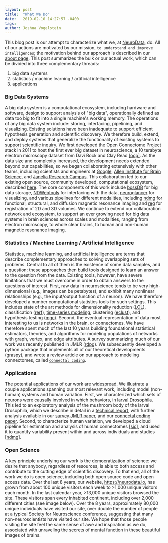 ```yaml
---
layout: post
title:  "What We Do"
date:   2019-02-10 14:27:57 -0400
tags:  
author: Joshua Vogelstein
---
```


This blog post is our attempt to characterize what we, at [NeuroData](https://neurodata.io/), do. All of our actions are motivated by our mission, `to understand and improve intelligences`; the motivation behind our approach is described in our [about page](https://neurodata.io/about/).  This post summarizes the bulk or our actual work, which can be divided into three complementary threads:
1. big data systems
2. statistics / machine learning / artificial intelligence
3. applications

### Big Data Systems

A big data system is a computational ecosystem, including hardware and software, design to support analysis of "big data", operationally defined as data too big to fit into a single machine's working memory.  The operations of any big data system include: storing, interfacing, pipelining, and visualizing. Existing solutions have been inadequate to support efficient hypothesis generation and scientific discovery.  We therefore build, extend, and deploy systems that generalize the functionality of existing systems to support scientific inquiry.  We first developed the Open Connectome Project stack in 2011 to host the first ever big dataset in neuroscience, a 10 terabyte electron microscopy dataset from Davi Bock and Clay Read [[ocp]](https://doi.org/10.1145/2484838.2484870).  As the data size and complexity increased, the development needs extended beyond our capabilities, so we began collaborating extensively with other teams, including scientists and engineers at [Google](https://ai.google/research/people/VirenJain), [Allen Institute for Brain Science](https://alleninstitute.org/what-we-do/brain-science/), and [Janelia Research Campus](https://www.janelia.org/).  This collaboration led to our existing open source, community developed, computational ecosystem, described [here](https://www.nature.com/articles/s41592-018-0181-1). The core components of this work include [bossDB](https://www.biorxiv.org/content/10.1101/217745v1) for big data storage, [NDWebtools](https://github.com/neurodata/ndwebtools) for interfacing with the data, [neuroglancer](https://github.com/google/neuroglancer) for visualizing, and various pipelines for different modalities, including [ndmg](https://neurodata.io/ndmg/) for functional, structural, and diffusion magnetic resonance imaging and [reg](https://neurodata.io/reg/) for registration of 2D and 3D volumes.  We continue to extend our collaboration network and ecosystem, to support an ever growing need for big data systems in brain sciences across scales and modalities, ranging from electron microscopy, to whole clear brains, to human and non-human magnetic resonance imaging.



### Statistics / Machine Learning / Artificial Intelligence 

Statistics, machine learning, and artificial intelligence are terms that describe complementary approaches to solving overlapping sets of problems.  Central to all of them is the existence of some data samples, and a question; these approaches then build tools  designed to learn an answer to the question from the data.  Existing tools, however, have severe limitations that we must overcome in order to obtain answers to the questions of interest.   First, raw data in neuroscience tends to be very high-dimensional (e.g., images can be petabytes), and exhibit many nonlinear relationships (e.g., the input/output function of a neuron).  We have therefore developed a number computational statistics tools for such settings. This includes state of the art methods for dimensionality reduction ([LOL](https://arxiv.org/abs/1709.01233)), classification ([rerf](http://arxiv.org/abs/1506.03410)), [time-series modeling](https://doi.org/10.1016/J.PATREC.2016.12.012),  clustering ([eclust](https://arxiv.org/abs/1710.09859)), and hypothesis testing ([mgc](https://elifesciences.org/articles/41690)).  Second, the eventual representation of data  most interesting to us is networks in the brain, or connectomes. We have therefore spent much of the last 10 years building foundational statistical estimators, theories, and algorithms for modeling populations of networks with graph, vertex, and edge attributes.  A  survey summarizing much of our work was recently published in JMLR ([rdpg](http://jmlr.org/papers/v18/17-448.html)).  We subsequently developed a python package that implements all of our theoretical developments ([graspy](https://neurodata.io/graspy/)), and wrote a review article on our approach to modeling connectomes, called [`connectal coding`](https://doi.org/10.1016/j.conb.2019.04.005).


### Applications

The potential applications of our work are widespread.  We illustrate a couple applications spanning our most relevant work, including model (non-human) systems and  human variation.  First, we characterized which sets of neurons were causally involved in which behaviors, in [larval Drosophila](https://doi.org/10.1126/science.1250298). This led to an exploratory analysis of the mushroom body of the larval Drosophila, which we describe in detail in a [technical report](http://arxiv.org/abs/1705.03297), with further analysis available in our [survey JMLR paper](http://jmlr.org/papers/v18/17-448.html), and our [connectal coding paper](https://doi.org/10.1016/j.conb.2019.04.005).  Second, to characterize human variation, we developed a cloud pipeline for estimation and analysis of human connectomes [[sic](https://doi.org/10.1093/gigascience/gix013)], and used it to quantify variability present within and across individuals and studies [[ndmg](https://doi.org/10.1101/188706)].



### Open Science 

A key principle underlying our work is the democratization of science: we desire that anybody, regardless of resources, is able to both access and contribute to the cutting edge of scientific discovery.  To that end, all of the work we do is open science, including both open source code and open access data.  Over the last 8 years, our website, https://neurodata.io, has grown from about 100 unique visitors each week to >1,000 unique visitors each month.  In the last calendar year,  >13,000 unique visitors browsed the site.  These visitors span every inhabited continent, including over 2,000 different cities (see image below).  Over the 8 years, approximately 80,000 unique individuals have visited our site, over double the number of people at a typical Society for Neuroscience conference, suggesting that many non-neuroscientists have visited our site. We hope that those people visiting the site feel the same sense of awe and inspiration as we do, associated with unraveling the secrets of mental function in these beautiful images of brains. 

